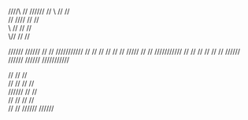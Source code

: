   ////\      //     ////// 
 //    \     //       //   
 //  ////    //       //   
 \     //    //       //   
  \\\//      //       //
  

 //////    //////  //     //     /////////// 
   //      //     //      //     //
   //      /////  //      //     ///////////
   //      //     //      //              //
   //      ////// //////  ////// ///////////

    
   //     //      //    
  // //   //      //    
 //////   //      //    
 //   //  //      //    
 //   //  //////  ////// 

